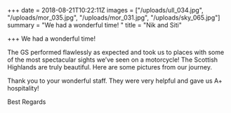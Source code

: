 +++
date = 2018-08-21T10:22:11Z
images = ["/uploads/ull_034.jpg", "/uploads/mor_035.jpg", "/uploads/mor_031.jpg", "/uploads/sky_065.jpg"]
summary = "We had a wonderful time! "
title = "Nik and Siti"

+++
We had a wonderful time! 

The GS performed flawlessly as expected and took us to places with some of the most spectacular sights we’ve seen on a motorcycle! The Scottish Highlands are truly beautiful. Here are some pictures from our journey.

Thank you to your wonderful staff. They were very helpful and gave us A+ hospitality!

Best Regards